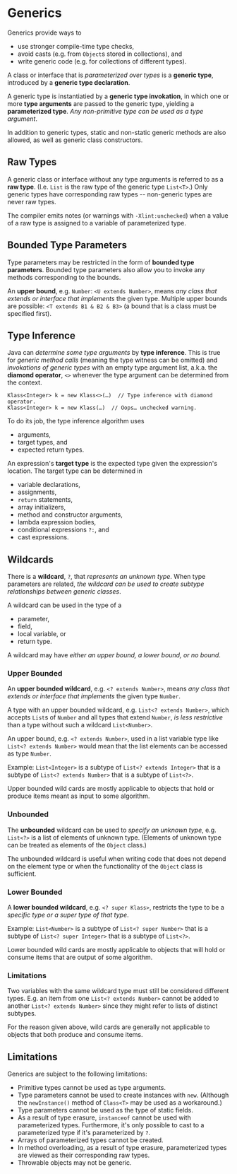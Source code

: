 
Generics
========

Generics provide ways to

- use stronger compile-time type checks,
- avoid casts (e.g. from `Object`s stored in collections), and
- write generic code (e.g. for collections of different types).

A class or interface that is *parameterized over types* is a __generic type__, introduced by a __generic type declaration__.

A generic type is instantiatied by a __generic type invokation__, in which one or more __type arguments__ are passed to the generic type, yielding a __parameterized type__. *Any non-primitive type can be used as a type argument*.

In addition to generic types, static and non-static generic methods are also allowed, as well as generic class constructors. 


Raw Types
---------

A generic class or interface without any type arguments is referred to as a __raw type__. (I.e. `List` is the raw type of the generic type `List<T>`.) Only generic types have corresponding raw types -- non-generic types are never raw types.

The compiler emits notes (or warnings with `-Xlint:unchecked`) when a value of a raw type is assigned to a variable of parameterized type.


Bounded Type Parameters
-----------------------

Type parameters may be restricted in the form of __bounded type parameters__. Bounded type parameters also allow you to invoke any methods corresponding to the bounds. 

An __upper bound__, e.g. `Number`: `<U extends Number>`, means *any class that extends or interface that implements* the given type. Multiple upper bounds are possible: `<T extends B1 & B2 & B3>` (a bound that is a class must be specified first).


Type Inference
--------------

Java can *determine some type arguments* by __type inference__. This is true for *generic method calls* (meaning the type witness can be omitted) and *invokations of generic types* with an empty type argument list, a.k.a. the __diamond operator__, `<>` whenever the type argument can be determined from the context.

    Klass<Integer> k = new Klass<>(…)  // Type inference with diamond operator.
    Klass<Integer> k = new Klass(…)  // Oops… unchecked warning.

To do its job, the type inference algorithm uses

- arguments,
- target types, and
- expected return types.

An expression's __target type__ is the expected type given the expression's location. The target type can be determined in

- variable declarations,
- assignments,
- `return` statements,
- array initializers,
- method and constructor arguments,
- lambda expression bodies,
- conditional expressions `?:`, and
- cast expressions.


Wildcards
---------

There is a __wildcard__, `?`, that *represents an unknown type*. When type parameters are related, *the wildcard can be used to create subtype relationships between generic classes*.

A wildcard can be used in the type of a 

- parameter, 
- field, 
- local variable, or 
- return type.

A wildcard may have *either an upper bound, a lower bound, or no bound*.


### Upper Bounded

An __upper bounded wildcard__, e.g. `<? extends Number>`, means *any class that extends or interface that implements* the given type `Number`.

A type with an upper bounded wildcard, e.g. `List<? extends Number>`, which accepts `List`s of `Number` and all types that extend `Number`, *is less restrictive* than a type without such a wildcard `List<Number>`.

An upper bound, e.g. `<? extends Number>`, used in a list variable type like `List<? extends Number>` would mean that the list elements can be accessed as type `Number`.

Example: `List<Integer>` is a subtype of `List<? extends Integer>` that is a subtype of `List<? extends Number>` that is a subtype of `List<?>`.

Upper bounded wild cards are mostly applicable to objects that hold or produce items meant as input to some algorithm.


### Unbounded

The __unbounded__ wildcard can be used to *specify an unknown type*, e.g. `List<?>` is a list of elements of unknown type. (Elements of unknown type can be treated as elements of the `Object` class.)

The unbounded wildcard is useful when writing code that does not depend on the element type or when the functionality of the `Object` class is sufficient.


### Lower Bounded

A __lower bounded wildcard__, e.g. `<? super Klass>`, restricts the type to be a *specific type or a super type of that type*.

Example: `List<Number>` is a subtype of `List<? super Number>` that is a subtype of `List<? super Integer>` that is a subtype of `List<?>`.

Lower bounded wild cards are mostly applicable to objects that will hold or consume items that are output of some algorithm.


### Limitations

Two variables with the same wildcard type must still be considered different types. E.g. an item from one `List<? extends Number>` cannot be added to another `List<? extends Number>` since they might refer to lists of distinct subtypes.

For the reason given above, wild cards are generally not applicable to objects that both produce and consume items.


Limitations
-----------

Generics are subject to the following limitations:

- Primitive types cannot be used as type arguments.
- Type parameters cannot be used to create instances with `new`. (Although the `newInstance()` method of `Class<T>` may be used as a workaround.)
- Type parameters cannot be used as the type of static fields.
- As a result of type erasure, `instanceof` cannot be used with parameterized types. Furthermore, it's only possible to cast to a parameterized type if it's parameterized by `?`.
- Arrays of parameterized types cannot be created.
- In method overloading, as a result of type erasure, parameterized types are viewed as their corresponding raw types.
- Throwable objects may not be generic.


